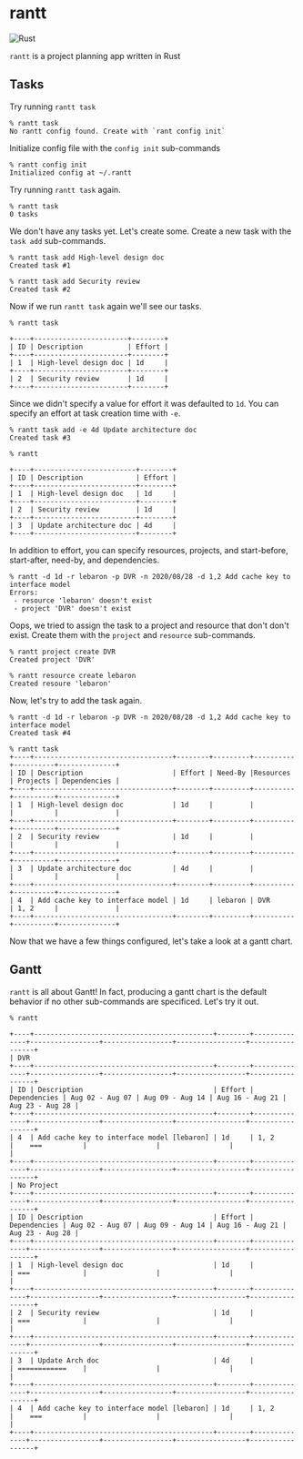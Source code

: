 # rantt

![Rust](https://github.com/rantt-io/rantt/workflows/Rust/badge.svg)

`rantt` is a project planning app written in Rust

## Tasks

Try running `rantt task`

```
% rantt task
No rantt config found. Create with `rant config init`
```

Initialize config file with the `config init` sub-commands

```
% rantt config init
Initialized config at ~/.rantt
```

Try running `rantt task` again.

```
% rantt task
0 tasks
```

We don't have any tasks yet. Let's create some.
Create a new task with the `task add` sub-commands.

```
% rantt task add High-level design doc
Created task #1

% rantt task add Security review
Created task #2
```

Now if we run `rantt task` again we'll see our tasks.

```
% rantt task

+----+-----------------------+--------+
| ID | Description           | Effort |
+----+-----------------------+--------+
| 1  | High-level design doc | 1d     |
+----+-----------------------+--------+
| 2  | Security review       | 1d     |
+----+-----------------------+--------+
```

Since we didn't specify a value for effort it was defaulted to `1d`. You can specify an effort at task creation time with `-e`.

```
% rantt task add -e 4d Update architecture doc
Created task #3

% rantt

+----+-------------------------+--------+
| ID | Description             | Effort |
+----+-------------------------+--------+
| 1  | High-level design doc   | 1d     |
+----+-------------------------+--------+
| 2  | Security review         | 1d     |
+----+-------------------------+--------+
| 3  | Update architecture doc | 4d     |
+----+-------------------------+--------+
```

In addition to effort, you can specify resources, projects, and start-before, start-after, need-by, and dependencies.

```
% rantt -d 1d -r lebaron -p DVR -n 2020/08/28 -d 1,2 Add cache key to interface model
Errors:
 - resource 'lebaron' doesn't exist
 - project 'DVR' doesn't exist
```

Oops, we tried to assign the task to a project and resource that don't don't exist. Create them with the `project` and `resource` sub-commands.

```
% rantt project create DVR
Created project 'DVR'

% rantt resource create lebaron
Created resoure 'lebaron'
```

Now, let's try to add the task again.

```
% rantt -d 1d -r lebaron -p DVR -n 2020/08/28 -d 1,2 Add cache key to interface model
Created task #4

% rantt task
+----+----------------------------------+--------+---------+----------+----------+--------------+
| ID | Description                      | Effort | Need-By |Resources | Projects | Dependencies |
+----+----------------------------------+--------+---------+----------+----------+--------------+
| 1  | High-level design doc            | 1d     |         |          |          |              |
+----+----------------------------------+--------+---------+----------+----------+--------------+
| 2  | Security review                  | 1d     |         |          |          |              |
+----+----------------------------------+--------+---------+----------+----------+--------------+
| 3  | Update architecture doc          | 4d     |         |          |          |              |
+----+----------------------------------+--------+---------+----------+----------+--------------+
| 4  | Add cache key to interface model | 1d     | lebaron | DVR      | 1, 2     |              |
+----+----------------------------------+--------+---------+----------+----------+--------------+
```

Now that we have a few things configured, let's take a look at a gantt chart.

## Gantt

`rantt` is all about Gantt! In fact, producing a gantt chart is the default behavior if no other sub-commands are specificed. Let's try it out.

```
% rantt

+----+--------------------------------------------+--------+--------------+-----------------+-----------------+-----------------+-----------------+
| DVR
+----+--------------------------------------------+--------+--------------+-----------------+-----------------+-----------------+-----------------+
| ID | Description                                | Effort | Dependencies | Aug 02 - Aug 07 | Aug 09 - Aug 14 | Aug 16 - Aug 21 | Aug 23 - Aug 28 |
+----+--------------------------------------------+--------+--------------+-----------------+-----------------+-----------------+-----------------+
| 4  | Add cache key to interface model [lebaron] | 1d     | 1, 2         |    ===          |                 |                 |                 |
+----+--------------------------------------------+--------+--------------+-----------------+-----------------+-----------------+-----------------+
| No Project
+----+--------------------------------------------+--------+--------------+-----------------+-----------------+-----------------+-----------------+
| ID | Description                                | Effort | Dependencies | Aug 02 - Aug 07 | Aug 09 - Aug 14 | Aug 16 - Aug 21 | Aug 23 - Aug 28 |
+----+--------------------------------------------+--------+--------------+-----------------+-----------------+-----------------+-----------------+
| 1  | High-level design doc                      | 1d     |              | ===             |                 |                 |                 |
+----+--------------------------------------------+--------+--------------+-----------------+-----------------+-----------------+-----------------+
| 2  | Security review                            | 1d     |              | ===             |                 |                 |                 |
+----+--------------------------------------------+--------+--------------+-----------------+-----------------+-----------------+-----------------+
| 3  | Update Arch doc                            | 4d     |              | ============    |                 |                 |                 |
+----+--------------------------------------------+--------+--------------+-----------------+-----------------+-----------------+-----------------+
| 4  | Add cache key to interface model [lebaron] | 1d     | 1, 2         |    ===          |                 |                 |                 |
+----+--------------------------------------------+--------+--------------+-----------------+-----------------+-----------------+-----------------+
```
